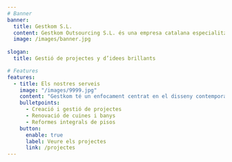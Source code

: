 ```yaml
---
# Banner
banner:
  title: Gestkom S.L.
  content: Gestkom Outsourcing S.L. és una empresa catalana especialitzada en la gestió de projectes i construcció, compromesa amb el disseny contemporani i la satisfacció del client, garantint qualitat i innovació en els treballs realitzats.
  image: /images/banner.jpg
    
slogan:
  title: Gestió de projectes y d’idees brillants

# Features
features:
  - title: Els nostres serveis
    image: "/images/9999.jpg"
    content: "Gestkom té un enfocament centrat en el disseny contemporani i la satisfacció del client, garantint sempre la qualitat i la innovació en els nostres treballs. Ofereix una àmplia gamma de serveis en el sector de la construcció i la rehabilitació. Les nostres especialitats inclouen:"
    bulletpoints:
      - Creació i gestió de projectes
      - Renovació de cuines i banys
      - Reformes integrals de pisos
    button:
      enable: true
      label: Veure els projectes
      link: /projectes
---
```

